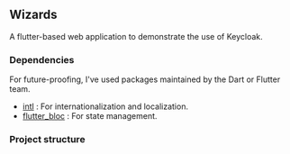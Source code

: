 ## Wizards
A flutter-based web application to demonstrate the use of Keycloak.

### Dependencies
For future-proofing, I've used packages maintained by the Dart or Flutter team.
- [intl](https://pub.dev/packages/intl) : For internationalization and localization.
- [flutter_bloc](https://pub.dev/packages/flutter_bloc) : For state management.

### Project structure
